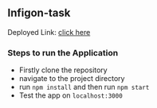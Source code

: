 ## Infigon-task
Deployed Link: [click here](https://6557ea7eddefa832ff9d8e6a--polite-raindrop-41cbb1.netlify.app/)
### Steps to run the Application
* Firstly clone the repository 
* navigate to the project directory
* run `npm install` and then run `npm start`
* Test the app on `localhost:3000`
